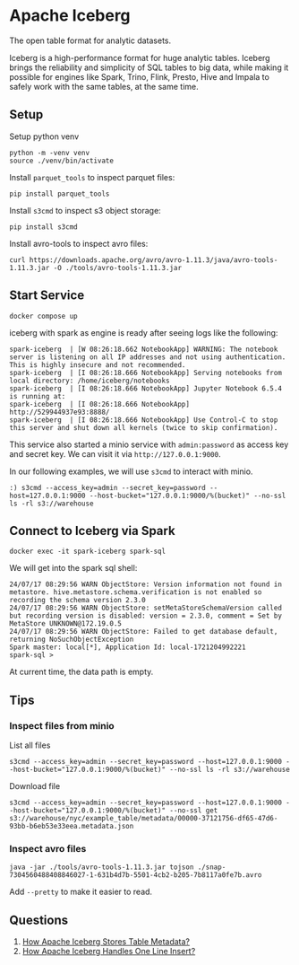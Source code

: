 # Apache Iceberg

The open table format for analytic datasets.

Iceberg is a high-performance format for huge analytic tables. Iceberg brings the reliability and simplicity of SQL tables to big data, while making it possible for engines like Spark, Trino, Flink, Presto, Hive and Impala to safely work with the same tables, at the same time.

## Setup

Setup python venv

```shell
python -m -venv venv
source ./venv/bin/activate
```

Install `parquet_tools` to inspect parquet files:

```shell
pip install parquet_tools
```

Install `s3cmd` to inspect s3 object storage:

```shell
pip install s3cmd
```

Install avro-tools to inspect avro files:

```shell
curl https://downloads.apache.org/avro/avro-1.11.3/java/avro-tools-1.11.3.jar -O ./tools/avro-tools-1.11.3.jar
```

## Start Service

```shell
docker compose up
```

iceberg with spark as engine is ready after seeing logs like the following:

```shell
spark-iceberg  | [W 08:26:18.662 NotebookApp] WARNING: The notebook server is listening on all IP addresses and not using authentication. This is highly insecure and not recommended.
spark-iceberg  | [I 08:26:18.666 NotebookApp] Serving notebooks from local directory: /home/iceberg/notebooks
spark-iceberg  | [I 08:26:18.666 NotebookApp] Jupyter Notebook 6.5.4 is running at:
spark-iceberg  | [I 08:26:18.666 NotebookApp] http://529944937e93:8888/
spark-iceberg  | [I 08:26:18.666 NotebookApp] Use Control-C to stop this server and shut down all kernels (twice to skip confirmation).
```

This service also started a minio service with `admin:password` as access key and secret key. We can visit it via `http://127.0.0.1:9000`.

In our following examples, we will use `s3cmd` to interact with minio.

```shell
:) s3cmd --access_key=admin --secret_key=password --host=127.0.0.1:9000 --host-bucket="127.0.0.1:9000/%(bucket)" --no-ssl ls -rl s3://warehouse
```

## Connect to Iceberg via Spark

```shell
docker exec -it spark-iceberg spark-sql
```

We will get into the spark sql shell:

```shell
24/07/17 08:29:56 WARN ObjectStore: Version information not found in metastore. hive.metastore.schema.verification is not enabled so recording the schema version 2.3.0
24/07/17 08:29:56 WARN ObjectStore: setMetaStoreSchemaVersion called but recording version is disabled: version = 2.3.0, comment = Set by MetaStore UNKNOWN@172.19.0.5
24/07/17 08:29:56 WARN ObjectStore: Failed to get database default, returning NoSuchObjectException
Spark master: local[*], Application Id: local-1721204992221
spark-sql >
```

At current time, the data path is empty.

## Tips

### Inspect files from minio

List all files

```shell
s3cmd --access_key=admin --secret_key=password --host=127.0.0.1:9000 --host-bucket="127.0.0.1:9000/%(bucket)" --no-ssl ls -rl s3://warehouse
```

Download file

```shell
s3cmd --access_key=admin --secret_key=password --host=127.0.0.1:9000 --host-bucket="127.0.0.1:9000/%(bucket)" --no-ssl get s3://warehouse/nyc/example_table/metadata/00000-37121756-df65-47d6-93bb-b6eb53e33eea.metadata.json
```

### Inspect avro files

```shell
java -jar ./tools/avro-tools-1.11.3.jar tojson ./snap-7304560488408846027-1-631b4d7b-5501-4cb2-b205-7b8117a0fe7b.avro
```

Add `--pretty` to make it easier to read.

## Questions

1. [How Apache Iceberg Stores Table Metadata?](../../01-how-data-lake-stores-table-metadata.md#apache-iceberg)
2. [How Apache Iceberg Handles One Line Insert?](../../02-how-data-lake-handles-one-line-insert.md#apache-iceberg)